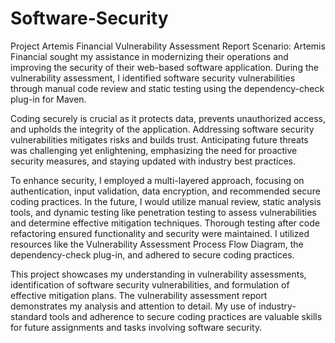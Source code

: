 # Software-Security
Project Artemis Financial Vulnerability Assessment Report
Scenario: Artemis Financial sought my assistance in modernizing their operations and improving the security of their web-based software application. During the vulnerability assessment, I identified software security vulnerabilities through manual code review and static testing using the dependency-check plug-in for Maven.

Coding securely is crucial as it protects data, prevents unauthorized access, and upholds the integrity of the application. Addressing software security vulnerabilities mitigates risks and builds trust. Anticipating future threats was challenging yet enlightening, emphasizing the need for proactive security measures, and staying updated with industry best practices.

To enhance security, I employed a multi-layered approach, focusing on authentication, input validation, data encryption, and recommended secure coding practices. In the future, I would utilize manual review, static analysis tools, and dynamic testing like penetration testing to assess vulnerabilities and determine effective mitigation techniques. Thorough testing after code refactoring ensured functionality and security were maintained. I utilized resources like the Vulnerability Assessment Process Flow Diagram, the dependency-check plug-in, and adhered to secure coding practices.

This project showcases my understanding in vulnerability assessments, identification of software security vulnerabilities, and formulation of effective mitigation plans. The vulnerability assessment report demonstrates my analysis and attention to detail. My use of industry-standard tools and adherence to secure coding practices are valuable skills for future assignments and tasks involving software security.
